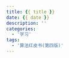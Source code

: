 ```yaml
---
title: {{ title }}
date: {{ date }}
description: ''
categories:
  - '学习'
tags:
  - '算法红皮书(第四版)'
---
```

